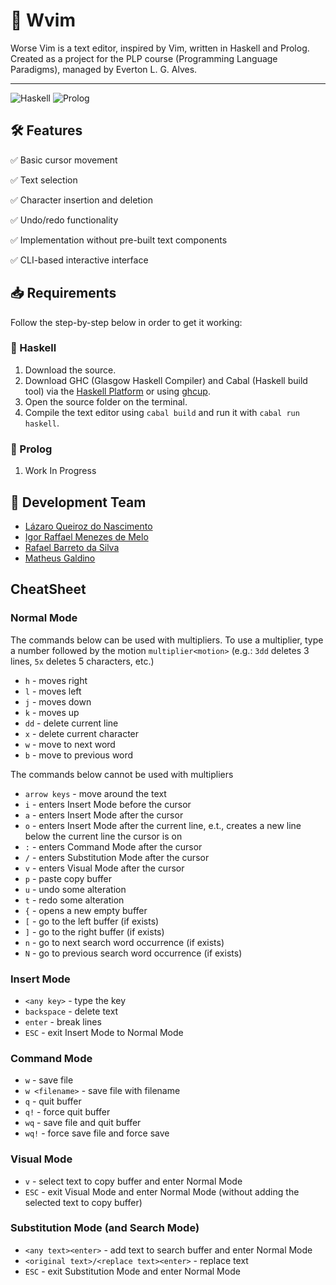 # 📝 Wvim
Worse Vim is a text editor, inspired by Vim, written in Haskell and Prolog. Created as a project for the PLP course (Programming Language Paradigms), managed by Everton L. G. Alves. 

---

![Haskell](https://img.shields.io/badge/Haskell-Done-green?style=flat-square&logo=haskell&labelColor=%235D4F85) 
![Prolog](https://img.shields.io/badge/Prolog-In_processing-red?style=flat-square&labelColor=%23184e60)

## 🛠️ Features
✅ Basic cursor movement

✅ Text selection

✅ Character insertion and deletion

✅ Undo/redo functionality

✅ Implementation without pre-built text components

✅ CLI-based interactive interface

## 📥 Requirements
Follow the step-by-step below in order to get it working:

### 🔹 Haskell
1. Download the source.
2. Download GHC (Glasgow Haskell Compiler) and Cabal (Haskell build tool) via the [Haskell Platform](https://www.haskell.org/platform/) or using [ghcup](https://www.haskell.org/ghcup/).
3. Open the source folder on the terminal.
4. Compile the text editor using `cabal build` and run it with `cabal run haskell`.

### 🔹 Prolog
1. Work In Progress

## 📌 Development Team
* [Lázaro Queiroz do Nascimento](https://github.com/LazaroQueiroz)
* [Igor Raffael Menezes de Melo](https://github.com/igor-raffael)
* [Rafael Barreto da Silva](https://github.com/rafaell-silva)
* [Matheus Galdino](https://github.com/MatheusGaldinoo)

## CheatSheet

### Normal Mode

The commands below can be used with multipliers.
To use a multiplier, type a number followed by the motion
`multiplier<motion>` (e.g.: `3dd` deletes 3 lines, `5x` deletes 5 characters, etc.)

- `h` - moves right
- `l` - moves left
- `j` - moves down
- `k` - moves up
- `dd` - delete current line
- `x` - delete current character
- `w` - move to next word
- `b` - move to previous word

The commands below cannot be used with multipliers

- `arrow keys` - move around the text
- `i` - enters Insert Mode before the cursor
- `a` - enters Insert Mode after the cursor
- `o` - enters Insert Mode after the current line, e.t., creates a new line below the current line the cursor is on
- `:` - enters Command Mode after the cursor
- `/` - enters Substitution Mode after the cursor
- `v` - enters Visual Mode after the cursor
- `p` - paste copy buffer
- `u` - undo some alteration
- `t` - redo some alteration
- `{` - opens a new empty buffer
- `[` - go to the left buffer (if exists)
- `]` - go to the right buffer (if exists)
- `n` - go to next search word occurrence (if exists)
- `N` - go to previous search word occurrence (if exists)

### Insert Mode

- `<any key>` - type the key
- `backspace` - delete text
- `enter` - break lines
- `ESC` - exit Insert Mode to Normal Mode

### Command Mode

- `w` - save file
- `w <filename>` - save file with filename
- `q` - quit buffer
- `q!` - force quit buffer
- `wq` - save file and quit buffer
- `wq!` - force save file and force save

### Visual Mode

- `v` - select text to copy buffer and enter Normal Mode
- `ESC` - exit Visual Mode and enter Normal Mode (without adding the selected text to copy buffer)

### Substitution Mode (and Search Mode)

- `<any text><enter>` - add text to search buffer and enter Normal Mode
- `<original text>/<replace text><enter>` - replace text
- `ESC` - exit Substitution Mode and enter Normal Mode
